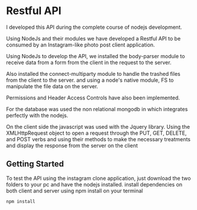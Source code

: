 # Restful API
I developed this API during the complete course of nodejs development.

Using NodeJs and their modules we have developed a Restful API to be consumed by an Instagram-like photo post client application.

Using NodeJs to develop the API, we installed the body-parser module to receive data from a form from the client in the request to the server.

Also installed the connect-multiparty module to handle the trashed files from the client to the server. and using a node's native module, FS to manipulate the file data on the server.

Permissions and Header Access Controls have also been implemented.

For the database was used the non relational mongodb in which integrates perfectly with the nodejs.

On the client side the javascript was used with the Jquery library. Using the XMLHttpRequest object to open a request through the PUT, GET, DELETE, and POST verbs and using their methods to make the necessary treatments and display the response from the server on the client

## Getting Started
To test the API using the instagram clone application, just download the two folders to your pc and have the nodejs installed.
install dependencies on both client and server using npm install on your terminal
```
npm install
```

